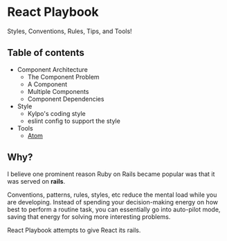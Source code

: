 # React Playbook
Styles, Conventions, Rules, Tips, and Tools!

## Table of contents
- Component Architecture
  - The Component Problem
  - A Component
  - Multiple Components
  - Component Dependencies
- Style
  - Kylpo's coding style
  - eslint config to support the style
- Tools
  - [Atom](https://github.com/kylpo/react-playbook/blob/master/tools/Atom.md)

## Why?
I believe one prominent reason Ruby on Rails became popular was that it was served on __rails__.

Conventions, patterns, rules, styles, etc reduce the mental load while you are developing. Instead of spending your decision-making energy on how best to perform a routine task, you can essentially go into auto-pilot mode, saving that energy for solving more interesting problems.

React Playbook attempts to give React its rails.
